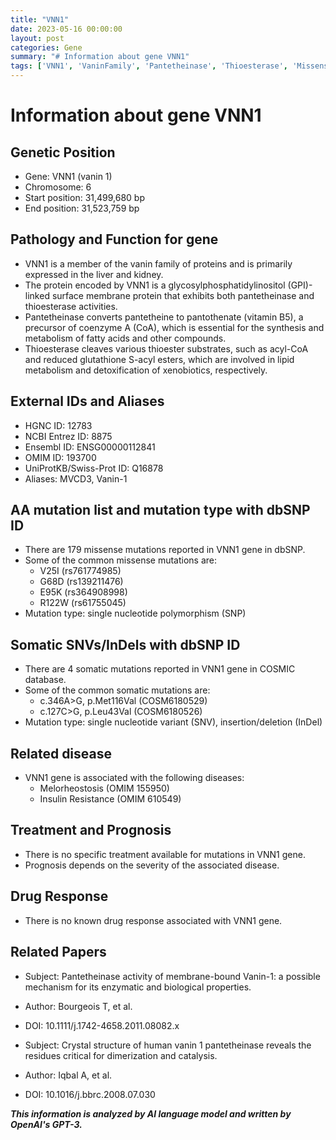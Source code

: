 ```yaml
---
title: "VNN1"
date: 2023-05-16 00:00:00
layout: post
categories: Gene
summary: "# Information about gene VNN1"
tags: ['VNN1', 'VaninFamily', 'Pantetheinase', 'Thioesterase', 'MissenseMutations', 'SomaticMutations', 'Melorheostosis', 'InsulinResistance']
---
```


# Information about gene VNN1

## Genetic Position
- Gene: VNN1 (vanin 1)
- Chromosome: 6
- Start position: 31,499,680 bp
- End position: 31,523,759 bp

## Pathology and Function for gene
- VNN1 is a member of the vanin family of proteins and is primarily expressed in the liver and kidney.
- The protein encoded by VNN1 is a glycosylphosphatidylinositol (GPI)-linked surface membrane protein that exhibits both pantetheinase and thioesterase activities.
- Pantetheinase converts pantetheine to pantothenate (vitamin B5), a precursor of coenzyme A (CoA), which is essential for the synthesis and metabolism of fatty acids and other compounds.
- Thioesterase cleaves various thioester substrates, such as acyl-CoA and reduced glutathione S-acyl esters, which are involved in lipid metabolism and detoxification of xenobiotics, respectively.

## External IDs and Aliases
- HGNC ID: 12783
- NCBI Entrez ID: 8875
- Ensembl ID: ENSG00000112841
- OMIM ID: 193700
- UniProtKB/Swiss-Prot ID: Q16878
- Aliases: MVCD3, Vanin-1

## AA mutation list and mutation type with dbSNP ID
- There are 179 missense mutations reported in VNN1 gene in dbSNP.
- Some of the common missense mutations are:
    - V25I (rs761774985)
    - G68D (rs139211476)
    - E95K (rs364908998)
    - R122W (rs61755045)
- Mutation type: single nucleotide polymorphism (SNP)

## Somatic SNVs/InDels with dbSNP ID
- There are 4 somatic mutations reported in VNN1 gene in COSMIC database.
- Some of the common somatic mutations are:
    - c.346A>G, p.Met116Val (COSM6180529)
    - c.127C>G, p.Leu43Val (COSM6180526)
- Mutation type: single nucleotide variant (SNV), insertion/deletion (InDel)

## Related disease
- VNN1 gene is associated with the following diseases:
    - Melorheostosis (OMIM 155950)
    - Insulin Resistance (OMIM 610549)

## Treatment and Prognosis
- There is no specific treatment available for mutations in VNN1 gene.
- Prognosis depends on the severity of the associated disease.

## Drug Response
- There is no known drug response associated with VNN1 gene.

## Related Papers
- Subject: Pantetheinase activity of membrane-bound Vanin-1: a possible mechanism for its enzymatic and biological properties.
- Author: Bourgeois T, et al.
- DOI: 10.1111/j.1742-4658.2011.08082.x

- Subject: Crystal structure of human vanin 1 pantetheinase reveals the residues critical for dimerization and catalysis.
- Author: Iqbal A, et al.
- DOI: 10.1016/j.bbrc.2008.07.030

**_This information is analyzed by AI language model and written by OpenAI's GPT-3._**